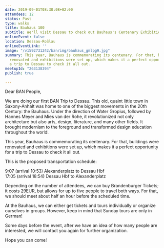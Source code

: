 ```yaml
---
date: 2019-09-01T08:30:08+02:00
attendees: 12
status: Past
type: walks
title: Bauhaus 100
subtitle: We'll visit Dessau to check out Bauhaus's Centenary Exhibitions
onlineEvent: false
location: Dessau-Roßlau
onlineEventLink: ''
image: "/v1592731242/ban/img/bauhaus_gmlpg9.jpg"
summary: This year, Bauhaus is commemorating its centenary. For that, buildings were
  renovated and exhibitions were set up, which makes it a perfect opportunity for
  a trip to Dessau to check it all out.
meetupId: "263138394"
publish: true

---
```

Dear BAN People,

We are doing our first BAN Trip to Dessau. This old, quaint little town in Saxony-Anhalt was home to one of the biggest movements in the 20th Century: the Bauhaus. Under the direction of Water Gropius, followed by Hannes Meyer and Mies van der Rohe, it revolutionized not only architecture but also arts, design, literature, and many other fields. It brought modernism to the foreground and transformed design education throughout the world.

This year, Bauhaus is commemorating its centenary. For that, buildings were renovated and exhibitions were set up, which makes it a perfect opportunity for a trip to Dessau to check it all out.

This is the proposed transportation schedule:

9:07 (arrival 10:53) Alexanderplatz to Dessau Hbf  
17:05 (arrival 18:54) Dessau Hbf to Alexanderplatz

Depending on the number of attendees, we can buy Brandenburger Tickets; it costs 29EUR, but allows for up to five people to travel both ways. For that, we should meet about half an hour before the scheduled time.

At the Bauhaus, we can either get tickets and tours individually or organize ourselves in groups. However, keep in mind that Sunday tours are only in German!

Some days before the event, after we have an idea of how many people are interested, we will contact you again for further organization.

Hope you can come!